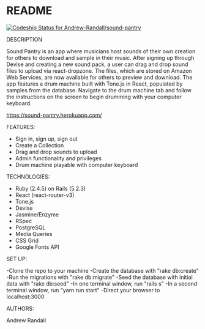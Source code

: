 # README

[![Codeship Status for Andrew-Randall/sound-pantry](https://app.codeship.com/projects/b13ba490-5323-0137-f64d-0200e4f4fbdf/status?branch=master)](https://app.codeship.com/projects/340604)

DESCRIPTION

Sound Pantry is an app where musicians host sounds of their own creation for others to download and sample in their music. After signing up through Devise and creating a new sound pack, a user can drag and drop sound files to upload via react-dropzone. The files, which are stored on Amazon Web Services, are now available for others to preview and download. The app features a drum machine built with Tone.js in React, populated by samples from the database. Navigate to the drum machine tab and follow the instructions on the screen to begin drumming with your computer keyboard.

https://sound-pantry.herokuapp.com/

FEATURES:

- Sign in, sign up, sign out
- Create a Collection  
- Drag and drop sounds to upload
- Admin functionality and privileges
- Drum machine playable with computer keyboard

TECHNOLOGIES:

- Ruby (2.4.5) on Rails (5.2.3)
- React (react-router-v3)
- Tone.js
- Devise
- Jasmine/Enzyme
- RSpec
- PostgreSQL
- Media Queries
- CSS Grid
- Google Fonts API

SET UP:

-Clone the repo to your machine
-Create the database with "rake db:create"
-Run the migrations with "rake db:migrate"
-Seed the database with initial data with "rake db:seed"
-In one terminal window, run  "rails s"
-In a second terminal window, run "yarn run start"
-Direct your browser to localhost:3000

AUTHORS:

Andrew Randall
